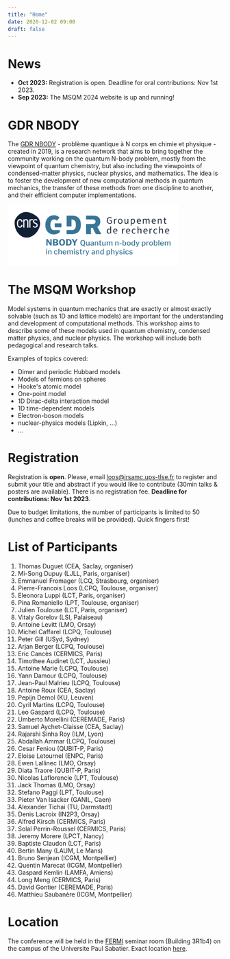 ```yaml
---
title: "Home"
date: 2020-12-02 09:00
draft: false
---
```


# News

* **Oct 2023:** Registration is open. Deadline for oral contributions: Nov 1st 2023.
* **Sep 2023:** The MSQM 2024 website is up and running!

# GDR NBODY

The [GDR NBODY](https://wiki.lct.jussieu.fr/gdrnbody) - problème quantique à N corps en chimie et physique - created in 2019, is a research network that aims to bring together the community working on the quantum N-body problem, mostly from the viewpoint of quantum chemistry, but also including the viewpoints of condensed-matter physics, nuclear physics, and mathematics. The idea is to foster the development of new computational methods in quantum mechanics, the transfer of these methods from one discipline to another, and their efficient computer implementations.

<img width="400" style="vertical-align: middle;" src="/img/GDR_NBODY.png" />

# The MSQM Workshop

Model systems in quantum mechanics that are exactly or almost exactly solvable (such as 1D and lattice models) are important for the 
understanding and development of computational methods. This workshop aims to describe some of these models used in quantum chemistry, condensed matter physics, and nuclear physics. The workshop will include both pedagogical and research talks.

Examples of topics covered:
- Dimer and periodic Hubbard models
- Models of fermions on spheres
- Hooke's atomic model
- One-point model
- 1D Dirac-delta interaction model
- 1D time-dependent models
- Electron-boson models
- nuclear-physics models (Lipkin, ...)
- ...

# Registration

Registration is **open**. Please, email <loos@irsamc.ups-tlse.fr> to register and submit your title and abstract if you would like to contribute (30min talks & posters are available). There is no registration fee. **Deadline for contributions: Nov 1st 2023**.

Due to budget limitations, the number of participants is limited to 50 (lunches and coffee breaks will be provided).
Quick fingers first!

# List of Participants

1. Thomas Duguet (CEA, Saclay, organiser) <!-- thomas.duguet@cea.fr -->
1. Mi-Song Dupuy (LJLL, Paris, organiser) <!-- mi-song.dupuy@sorbonne-universite.fr -->
1. Emmanuel Fromager (LCQ, Strasbourg, organiser) <!-- fromagere@unistra.fr -->
1. Pierre-Francois Loos (LCPQ, Toulouse, organiser) <!-- loos@irsamc.ups-tlse.fr -->
1. Eleonora Luppi (LCT, Paris, organiser) <!-- gedeone.leo@gmail.com -->
1. Pina Romaniello (LPT, Toulouse, organiser) <!-- pina.romaniello@gmail.com -->
1. Julien Toulouse (LCT, Paris, organiser) <!-- toulouse@lct.jussieu.fr -->
1. Vitaly Gorelov (LSI, Palaiseau) <!-- vitaly.gorelov@polytechnique.edu POSTER -->
1. Antoine Levitt (LMO, Orsay) <!-- antoine.levitt@universite-paris-saclay.fr TALK -->
1. Michel Caffarel (LCPQ, Toulouse) <!-- caffarel@irsamc.ups-tlse.fr TALK -->
1. Peter Gill (USyd, Sydney) <!-- p.gill@sydney.edu.au TALK -->
1. Arjan Berger (LCPQ, Toulouse) <!-- arjan.berger@irsamc.ups-tlse.fr TALK -->
1. Eric Cancès (CERMICS, Paris) <!-- eric.cances@enpc.fr TALK -->
1. Timothee Audinet (LCT, Jussieu) <!-- timothee.audinet-de-pieuchon@ens-lyon.fr TALK -->
1. Antoine Marie (LCPQ, Toulouse) <!-- amarie@irsamc.ups-tlse.fr POSTER -->
1. Yann Damour (LCPQ, Toulouse) <!-- ydamour@irsamc.ups-tlse.fr POSTER -->
1. Jean-Paul Malrieu (LCPQ, Toulouse) <!-- malrieu@irsamc.ups-tlse.fr TALK -->
1. Antoine Roux (CEA, Saclay) <!-- Antoine.roux@cea.fr POSTER --> 
1. Pepijn Demol (KU, Leuven) <!-- pepijn.demol@kuleuven.be POSTER or TALK --> 
1. Cyril Martins (LCPQ, Toulouse) <!-- cyril.martins@irsamc.ups-tlse.fr TALK -->
1. Leo Gaspard (LCPQ, Toulouse) <!-- cyril.martins@irsamc.ups-tlse.fr TALK -->
1. Umberto Morellini (CEREMADE, Paris) <!-- morellini@ceremade.dauphine.fr -->
1. Samuel Aychet-Claisse (CEA, Saclay) <!-- samuel.aychet-claisse@universite-paris-saclay.fr -->
1. Rajarshi Sinha Roy (ILM, Lyon) <!-- rajarshi.sinha-roy@univ-lyon1.fr --> 
1. Abdallah Ammar (LCPQ, Toulouse) <!-- aammar@irsamc.ups-tlse.fr POSTER -->
1. Cesar Feniou (QUBIT-P, Paris) <!-- cesarf@qubit-pharmaceuticals.com TALK -->
1. Eloise Letournel (ENPC, Paris) <!-- eloise.letournel@enpc.fr -->
1. Ewen Lallinec (LMO, Orsay) <!-- ewen.lallinec@universite-paris-saclay.fr -->
1. Diata Traore (QUBIT-P, Paris) <!-- diatatraore@yahoo.com POSTER -->
1. Nicolas Laflorencie (LPT, Toulouse) <!-- n.laflorencie@gmail.com TALK -->
1. Jack Thomas (LMO, Orsay) <!-- jack.thomas@universite-paris-saclay.fr TALK -->
1. Stefano Paggi (LPT, Toulouse) <!-- spaggi@irsamc.ups-tlse.fr -->
1. Pieter Van Isacker (GANIL, Caen) <!-- isacker@ganil.fr INVITED TALK -->
1. Alexander Tichai (TU, Darmstadt) <!-- a_tichai@theorie.ikp.physik.tu-darmstadt.de INVITED TALK -->
1. Denis Lacroix (IN2P3, Orsay) <!-- lacroix@ijclab.in2p3.fr INVITED TALK -->
1. Alfred Kirsch (CERMICS, Paris) <!-- alfred.kirsch@enpc.fr -->
1. Solal Perrin-Roussel (CERMICS, Paris) <!-- solal.perrin-roussel@ens-paris-saclay.fr -->
1. Jeremy Morere (LPCT, Nancy) <!-- jeremy.morere@univ-lorraine.fr -->
1. Baptiste Claudon (LCT, Paris) <!-- baptisteclaudon@free.fr -->
1. Bertin Many (LAUM, Le Mans) <!-- bertin.many_manda@univ-lemans.fr -->
1. Bruno Senjean (ICGM, Montpellier) <!-- bruno.senjean@umontpellier.fr TALK -->
1. Quentin Marecat (ICGM, Montpellier) <!-- quentin.marecat@umontpellier.fr -->
1. Gaspard Kemlin (LAMFA, Amiens) <!-- gaspard.kemlin@u-picardie.fr -->
1. Long Meng (CERMICS, Paris) <!-- long.meng@enpc.fr TALK -->
1. David Gontier (CEREMADE, Paris) <!-- gontier@ceremade.dauphine.fr INVITED TALK -->
1. Matthieu Saubanère (ICGM, Montpellier) <!-- matthieu.saubanere@umontpellier.fr -->

# Location

The conference will be held in the [FERMI](https://fermi.univ-tlse3.fr) seminar room (Building 3R1b4) on the campus of the Universite Paul Sabatier. Exact location [here](https://maps.app.goo.gl/RS9c1824Uv9X7kpT7).

